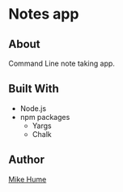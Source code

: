 # Notes app

## About

Command Line note taking app.

## Built With

- Node.js
- npm packages
  - Yargs
  - Chalk

## Author 

[Mike Hume](https://michaelahume.com)